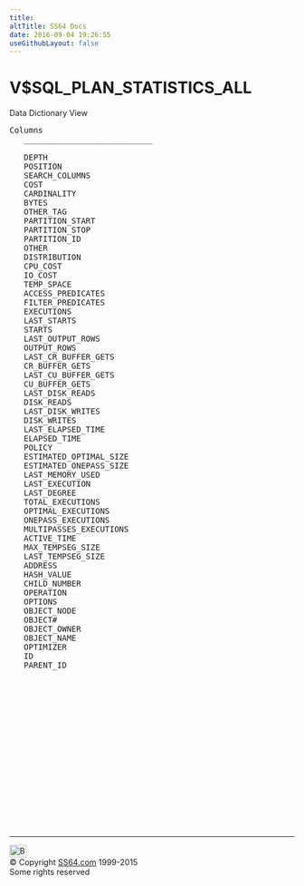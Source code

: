 ```yaml
---
title:
altTitle: SS64 Docs
date: 2016-09-04 19:26:55
useGithubLayout: false
---
```

<!-- #BeginLibraryItem "/Library/head_orav.lbi" --><!-- #EndLibraryItem --><h1>V$SQL_PLAN_STATISTICS_ALL </h1>  
 <p> Data Dictionary View </p> 
 
<pre>Columns
   ___________________________
 
   DEPTH
   POSITION
   SEARCH_COLUMNS
   COST
   CARDINALITY
   BYTES
   OTHER_TAG
   PARTITION_START
   PARTITION_STOP
   PARTITION_ID
   OTHER
   DISTRIBUTION
   CPU_COST
   IO_COST
   TEMP_SPACE
   ACCESS_PREDICATES
   FILTER_PREDICATES
   EXECUTIONS
   LAST_STARTS
   STARTS
   LAST_OUTPUT_ROWS
   OUTPUT_ROWS
   LAST_CR_BUFFER_GETS
   CR_BUFFER_GETS
   LAST_CU_BUFFER_GETS
   CU_BUFFER_GETS
   LAST_DISK_READS
   DISK_READS
   LAST_DISK_WRITES
   DISK_WRITES
   LAST_ELAPSED_TIME
   ELAPSED_TIME
   POLICY
   ESTIMATED_OPTIMAL_SIZE
   ESTIMATED_ONEPASS_SIZE
   LAST_MEMORY_USED
   LAST_EXECUTION
   LAST_DEGREE
   TOTAL_EXECUTIONS
   OPTIMAL_EXECUTIONS
   ONEPASS_EXECUTIONS
   MULTIPASSES_EXECUTIONS
   ACTIVE_TIME
   MAX_TEMPSEG_SIZE
   LAST_TEMPSEG_SIZE
   ADDRESS
   HASH_VALUE
   CHILD_NUMBER
   OPERATION
   OPTIONS
   OBJECT_NODE
   OBJECT#
   OBJECT_OWNER
   OBJECT_NAME
   OPTIMIZER
   ID
   PARENT_ID

</pre>
<p><b></b></p><!-- #BeginLibraryItem "/Library/foot_orad.lbi" --><p>
<!-- oracle-footer -->
<ins class="adsbygoogle" style="display:inline-block;width:300px;height:250px" data-ad-client="ca-pub-6140977852749469" data-ad-slot="4275490898"></ins>
<script>
(adsbygoogle = window.adsbygoogle || []).push({});
</script></p>
<hr>
<div id="bl" class="footer"><a href="V$SQL_PLAN_STATISTICS_ALL.html#"><img src="../images/top.png" width="30" height="22" alt="Back to the Top"></a></div>
<div id="br" class="footer, tagline">© Copyright <a href="../index.html">SS64.com</a> 1999-2015<br>
Some rights reserved</div>
<!-- #EndLibraryItem -->

